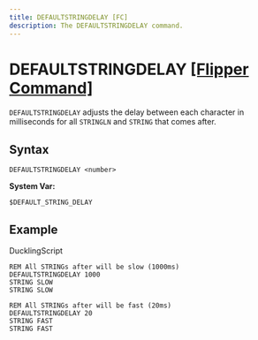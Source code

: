 ```yaml
---
title: DEFAULTSTRINGDELAY [FC]
description: The DEFAULTSTRINGDELAY command.
---
```


# DEFAULTSTRINGDELAY [[Flipper Command]](https://developer.flipper.net/flipperzero/doxygen/badusb_file_format.html#autotoc_md63)

`DEFAULTSTRINGDELAY` adjusts the delay between each character in milliseconds for all `STRINGLN` and `STRING` that comes after.

## Syntax

```
DEFAULTSTRINGDELAY <number>
```

**System Var:**
```
$DEFAULT_STRING_DELAY
```

## Example


DucklingScript
```
REM All STRINGs after will be slow (1000ms)
DEFAULTSTRINGDELAY 1000
STRING SLOW
STRING SLOW

REM All STRINGs after will be fast (20ms)
DEFAULTSTRINGDELAY 20
STRING FAST
STRING FAST
```
